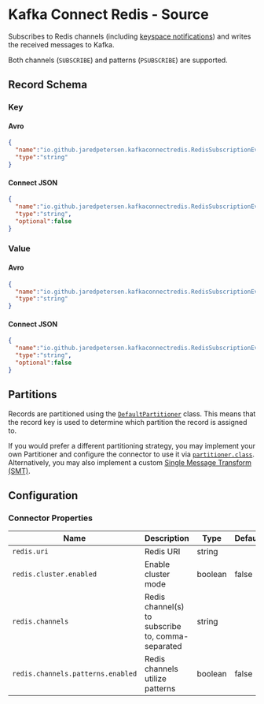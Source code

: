 # Kafka Connect Redis - Source
Subscribes to Redis channels (including [keyspace notifications](https://redis.io/topics/notifications)) and writes the received messages to Kafka.

Both channels (`SUBSCRIBE`) and patterns (`PSUBSCRIBE`) are supported.

## Record Schema

### Key
#### Avro
```json
{
  "name":"io.github.jaredpetersen.kafkaconnectredis.RedisSubscriptionEventKey",
  "type":"string"
}
```

#### Connect JSON
```json
{
  "name":"io.github.jaredpetersen.kafkaconnectredis.RedisSubscriptionEventKey",
  "type":"string",
  "optional":false
}
```

### Value
#### Avro
```json
{
  "name":"io.github.jaredpetersen.kafkaconnectredis.RedisSubscriptionEventValue",
  "type":"string"
}
```

#### Connect JSON
```json
{
  "name":"io.github.jaredpetersen.kafkaconnectredis.RedisSubscriptionEventValue",
  "type":"string",
  "optional":false
}
```

## Partitions
Records are partitioned using the [`DefaultPartitioner`](https://github.com/apache/kafka/blob/trunk/clients/src/main/java/org/apache/kafka/clients/producer/internals/DefaultPartitioner.java) class. This means that the record key is used to determine which partition the record is assigned to.

If you would prefer a different partitioning strategy, you may implement your own Partitioner and configure the connector to use it via [`partitioner.class`](https://kafka.apache.org/documentation/#partitioner.class). Alternatively, you may also implement a custom [Single Message Transform (SMT)](https://docs.confluent.io/current/connect/transforms/index.html).

## Configuration
### Connector Properties
| Name                              | Description                                       | Type    | Default | Importance |
| --------------------------------- | ------------------------------------------------- | ------- | ------- | ---------- |
| `redis.uri`                       | Redis URI                                         | string  |         | high       |
| `redis.cluster.enabled`           | Enable cluster mode                               | boolean | false   | high       |
| `redis.channels`                  | Redis channel(s) to subscribe to, comma-separated | string  |         | high       |
| `redis.channels.patterns.enabled` | Redis channels utilize patterns                   | boolean | false   | high       |
